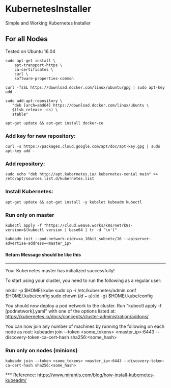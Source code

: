 # KubernetesInstaller
Simple and Working Kubernetes Installer
## For all Nodes

Tested on Ubuntu 16.04

```
sudo apt-get install \
    apt-transport-https \
    ca-certificates \
    curl \
    software-properties-common
```
```
curl -fsSL https://download.docker.com/linux/ubuntu/gpg | sudo apt-key add -
```
```
sudo add-apt-repository \
   "deb [arch=amd64] https://download.docker.com/linux/ubuntu \
   $(lsb_release -cs) \
   stable"
```
```
apt-get update && apt-get install docker-ce
```

### Add key for new repository:
```
curl -s https://packages.cloud.google.com/apt/doc/apt-key.gpg | sudo apt-key add -
```

### Add repository:
```
sudo echo "deb http://apt.kubernetes.io/ kubernetes-xenial main" >> /etc/apt/sources.list.d/kubernetes.list
```

### Install Kubernetes:
```
apt-get update && apt-get install -y kubelet kubeadm kubectl
```

### Run only on master
```
kubectl apply -f "https://cloud.weave.works/k8s/net?k8s-version=$(kubectl version | base64 | tr -d '\n')"

kubeadm init --pod-network-cidr=<a_16bit_subnet>/16 --apiserver-advertise-address=<master_ip>
```

#### Return Message should be like this
---
Your Kubernetes master has initialized successfully!

To start using your cluster, you need to run the following as a regular user:

  mkdir -p $HOME/.kube
  sudo cp -i /etc/kubernetes/admin.conf $HOME/.kube/config
  sudo chown $(id -u):$(id -g) $HOME/.kube/config

You should now deploy a pod network to the cluster.
Run "kubectl apply -f [podnetwork].yaml" with one of the options listed at:
  https://kubernetes.io/docs/concepts/cluster-administration/addons/

You can now join any number of machines by running the following on each node
as root:
kubeadm join --token <some_tokens> <master_ip>:6443 --discovery-token-ca-cert-hash sha256:<some_hash>

### Run only on nodes (minions)
```
kubeadm join --token <some_tokens> <master_ip>:6443 --discovery-token-ca-cert-hash sha256:<some_hash>
```

*** Reference: https://www.mirantis.com/blog/how-install-kubernetes-kubeadm/
